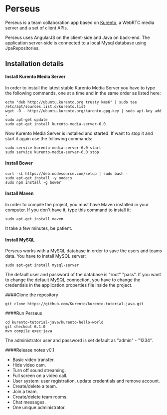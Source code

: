 Perseus
=================

Perseus is a team collaboration app based on [Kurento], a WebRTC media server and a set of client APIs.

Perseus uses AngularJS on the client-side and Java on back-end.
The application server-side is connected to a local Mysql database using JpaRepositories.


Installation details
---------------

#### Install Kurento Media Server
In order to install the latest stable Kurento Media Server you have to type the following commands, one at a time and in the same order as listed here:

```
echo "deb http://ubuntu.kurento.org trusty kms6" | sudo tee /etc/apt/sources.list.d/kurento.list
wget -O - http://ubuntu.kurento.org/kurento.gpg.key | sudo apt-key add -
sudo apt-get update
sudo apt-get install kurento-media-server-6.0
```
Now Kurento Media Server is installed and started. If want to stop it and start it again use the following commands:
```
sudo service kurento-media-server-6.0 start
sudo service kurento-media-server-6.0 stop
```

#### Install Bower
```
curl -sL https://deb.nodesource.com/setup | sudo bash -
sudo apt-get install -y nodejs
sudo npm install -g bower
```

#### Install Maven
In order to compile the project, you must have Maven installed in your computer. If you don't have it, type this command to install it:
```
sudo apt-get install maven
```
It take a few minutes, be patient.

#### Install MySQL
Perseus works with a MySQL database in order to save the users
and teams data. You have to install MySQL server:
```
sudo apt-get install mysql-server
```	
The default user and password of the database is "root" "pass". If you want to change the default MySQL connection, you have to change the credentials in the application.properties file inside the project.

####Clone the repository
```
git clone https://github.com/Kurento/kurento-tutorial-java.git
```

####Run Perseus
```
cd kurento-tutorial-java/kurento-hello-world
git checkout 6.1.0
mvn compile exec:java
```
The administrator user and password is set default as "admin" - "1234".

####Release notes
v0.1
* Basic video transfer.
* Hide video cam.
* Turn off sound streaming.
* Full screen on a video call.
* User system: user registration, update credentials and remove account.
* Create/delete a team.
* Join a team.
* Create/delete team rooms.
* Chat messages.
* One unique administrator.

[kurentoms]: http://twitter.com/kurentoms
[LGPL License]: http://www.gnu.org/licenses/lgpl-2.1.html
[GitHub repository]: https://github.com/sergiobanegas/perseus
[GitHub Kurento group]: https://github.com/kurento
[Kurento]: http://kurento.org
